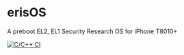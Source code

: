 # erisOS

A preboot EL2, EL1 Security Research OS for iPhone T8010+ 

[![C/C++ CI](https://github.com/watbulb/erisOS/actions/workflows/c-cpp.yml/badge.svg)](https://github.com/watbulb/erisOS/actions/workflows/c-cpp.yml)
